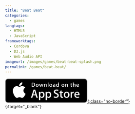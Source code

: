 ```yaml
---
title: "Beat Beat"
categories:
  - games
langtags:
  - HTML5
  - JavaScript
frameworktags:
  - Cordova
  - D3.js
  - Web Audio API
imageurl: /images/games/beat-beat-splash.png
permalink: /games/beat-beat/
---
```

[![App Store](/images/apple-appstore.svg){:class="no-border"}](https://itunes.apple.com/gb/app/beat-beat/id976093898){:target="_blank"}
